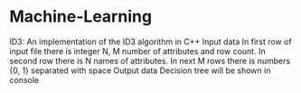 Machine-Learning
================
ID3:
	An implementation of the ID3 algorithm in C++
	Input data
		In first row of input file there is integer N, M number of attributes and row count.
		In second row there is N names of attributes.
		In next M rows there is numbers {0, 1} separated with space
	Output data
		Decision tree will be shown in console